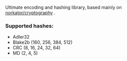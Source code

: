 Ultimate encoding and hashing library, based mainly on [norkator/cryptography](https://github.com/norkator/cryptography)
.

### Supported hashes:

- Adler32
- Blake2b (160, 256, 384, 512)
- CRC (8, 16, 24, 32, 64)
- MD (2, 4, 5)